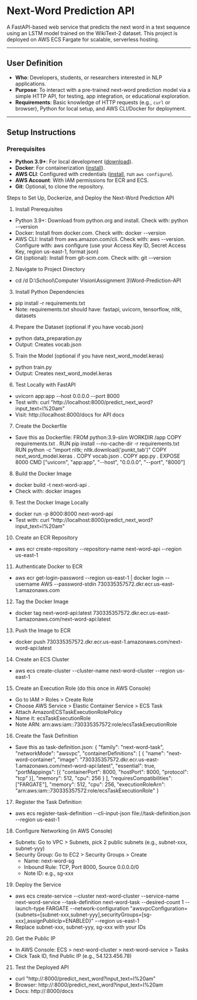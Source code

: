 # Next-Word Prediction API

A FastAPI-based web service that predicts the next word in a text sequence using an LSTM model trained on the WikiText-2 dataset. This project is deployed on AWS ECS Fargate for scalable, serverless hosting.

---

## User Definition

- **Who**: Developers, students, or researchers interested in NLP applications.
- **Purpose**: To interact with a pre-trained next-word prediction model via a simple HTTP API, for testing, app integration, or educational exploration.
- **Requirements**: Basic knowledge of HTTP requests (e.g., `curl` or browser), Python for local setup, and AWS CLI/Docker for deployment.

---

## Setup Instructions

### Prerequisites

- **Python 3.9+**: For local development ([download](https://www.python.org/downloads/)).
- **Docker**: For containerization ([install](https://docs.docker.com/get-docker/)).
- **AWS CLI**: Configured with credentials ([install](https://aws.amazon.com/cli/), run `aws configure`).
- **AWS Account**: With IAM permissions for ECR and ECS.
- **Git**: Optional, to clone the repository.

Steps to Set Up, Dockerize, and Deploy the Next-Word Prediction API

1. Install Prerequisites
- Python 3.9+: Download from python.org and install. Check with: python --version
- Docker: Install from docker.com. Check with: docker --version
- AWS CLI: Install from aws.amazon.com/cli. Check with: aws --version. Configure with: aws configure (use your Access Key ID, Secret Access Key, region us-east-1, format json)
- Git (optional): Install from git-scm.com. Check with: git --version

2. Navigate to Project Directory
- cd /d D:\School\Computer Vision\Assignment 3\Word-Prediction-API

3. Install Python Dependencies
- pip install -r requirements.txt
- Note: requirements.txt should have: fastapi, uvicorn, tensorflow, nltk, datasets

4. Prepare the Dataset (optional if you have vocab.json)
- python data_preparation.py
- Output: Creates vocab.json

5. Train the Model (optional if you have next_word_model.keras)
- python train.py
- Output: Creates next_word_model.keras

6. Test Locally with FastAPI
- uvicorn app:app --host 0.0.0.0 --port 8000
- Test with: curl "http://localhost:8000/predict_next_word?input_text=I%20am"
- Visit: http://localhost:8000/docs for API docs

7. Create the Dockerfile
- Save this as Dockerfile:
FROM python:3.9-slim
WORKDIR /app
COPY requirements.txt .
RUN pip install --no-cache-dir -r requirements.txt
RUN python -c "import nltk; nltk.download('punkt_tab')"
COPY next_word_model.keras .
COPY vocab.json .
COPY app.py .
EXPOSE 8000
CMD ["uvicorn", "app:app", "--host", "0.0.0.0", "--port", "8000"]

8. Build the Docker Image
- docker build -t next-word-api .
- Check with: docker images

9. Test the Docker Image Locally
- docker run -p 8000:8000 next-word-api
- Test with: curl "http://localhost:8000/predict_next_word?input_text=I%20am"

10. Create an ECR Repository
- aws ecr create-repository --repository-name next-word-api --region us-east-1

11. Authenticate Docker to ECR
- aws ecr get-login-password --region us-east-1 | docker login --username AWS --password-stdin 730335357572.dkr.ecr.us-east-1.amazonaws.com

12. Tag the Docker Image
- docker tag next-word-api:latest 730335357572.dkr.ecr.us-east-1.amazonaws.com/next-word-api:latest

13. Push the Image to ECR
- docker push 730335357572.dkr.ecr.us-east-1.amazonaws.com/next-word-api:latest

14. Create an ECS Cluster
- aws ecs create-cluster --cluster-name next-word-cluster --region us-east-1

15. Create an Execution Role (do this once in AWS Console)
- Go to IAM > Roles > Create Role
- Choose AWS Service > Elastic Container Service > ECS Task
- Attach AmazonECSTaskExecutionRolePolicy
- Name it: ecsTaskExecutionRole
- Note ARN: arn:aws:iam::730335357572:role/ecsTaskExecutionRole

16. Create the Task Definition
- Save this as task-definition.json:
{
    "family": "next-word-task",
    "networkMode": "awsvpc",
    "containerDefinitions": [
        {
            "name": "next-word-container",
            "image": "730335357572.dkr.ecr.us-east-1.amazonaws.com/next-word-api:latest",
            "essential": true,
            "portMappings": [{ "containerPort": 8000, "hostPort": 8000, "protocol": "tcp" }],
            "memory": 512,
            "cpu": 256
        }
    ],
    "requiresCompatibilities": ["FARGATE"],
    "memory": 512,
    "cpu": 256,
    "executionRoleArn": "arn:aws:iam::730335357572:role/ecsTaskExecutionRole"
}

17. Register the Task Definition
- aws ecs register-task-definition --cli-input-json file://task-definition.json --region us-east-1

18. Configure Networking (in AWS Console)
- Subnets: Go to VPC > Subnets, pick 2 public subnets (e.g., subnet-xxx, subnet-yyy)
- Security Group: Go to EC2 > Security Groups > Create
  - Name: next-word-sg
  - Inbound Rule: TCP, Port 8000, Source 0.0.0.0/0
  - Note ID: e.g., sg-xxx

19. Deploy the Service
- aws ecs create-service --cluster next-word-cluster --service-name next-word-service --task-definition next-word-task --desired-count 1 --launch-type FARGATE --network-configuration "awsvpcConfiguration={subnets=[subnet-xxx,subnet-yyy],securityGroups=[sg-xxx],assignPublicIp=ENABLED}" --region us-east-1
- Replace subnet-xxx, subnet-yyy, sg-xxx with your IDs

20. Get the Public IP
- In AWS Console: ECS > next-word-cluster > next-word-service > Tasks
- Click Task ID, find Public IP (e.g., 54.123.456.78)

21. Test the Deployed API
- curl "http://<public-ip>:8000/predict_next_word?input_text=I%20am"
- Browser: http://<public-ip>:8000/predict_next_word?input_text=I%20am
- Docs: http://<public-ip>:8000/docs
